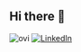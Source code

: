 ## Hi there 👋

<img src="https://github-readme-stats.vercel.app/api/top-langs?username=gpoelche&show_icons=true&locale=en&layout=compact&theme=chartreuse-dark" alt="ovi" />
<a href="https://www.linkedin.com/in/george-poelcher-102ab02b7/" target="_blank"><img src="https://img.shields.io/badge/LinkedIn-%230077B5.svg?&style=flat-square&logo=linkedin&logoColor=white" alt="LinkedIn"></a>
<!--
**gpoelche/gpoelche** is a ✨ _special_ ✨ repository because its `README.md` (this file) appears on your GitHub profile.

Here are some ideas to get you started:

- 🔭 I’m currently working on ...
- 🌱 I’m currently learning ...
- 👯 I’m looking to collaborate on ...
- 🤔 I’m looking for help with ...
- 💬 Ask me about ...
- 📫 How to reach me: ...
- 😄 Pronouns: ...
- ⚡ Fun fact: ...

-->
